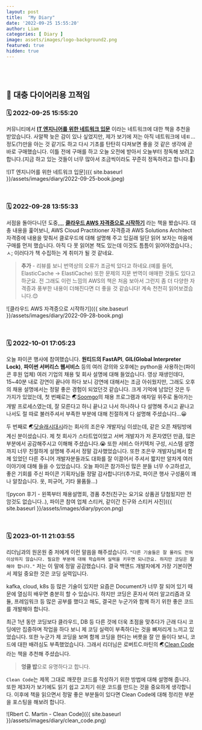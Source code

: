 ```yaml
---
layout: post
title:  "My Diary"
date: '2022-09-25 15:55:20'
author: Liam
categories: [ Diary ]
image: assets/images/logo-background2.png
featured: true
hidden: true
---
```


<br>
<br>

## 🔮 대충 다이어리용 끄적임 


### 🗓 2022-09-25 15:55:20

커뮤니티에서 **[IT 엔지니어를 위한 네트워크 입문](http://www.yes24.com/Product/Goods/93997435?pid=123487&cosemkid=go16033550339966347&gclid=Cj0KCQjw1bqZBhDXARIsANTjCPJp7r0vo4GmU6npFF04iJT11yK1sOUduYI0opq8lfSdFa49gdKnO-waAkxXEALw_wcB)** 이라는 네트워크에 대한 책을 추천을 받았습니다. 사알짝 늦은 감이 있나 싶었지만, 제가 보기에 저는 아직 네트워크에 네ㅌ… 정도(?)만을 아는 것 같기도 하고 다시 기초를 탄탄히 다져보면 좋을 것 같은 생각에 곧바로 구매했습니다. 이틀 전에 구매를 하고 오늘 오전에 받아서  오늘부터 정독해 보려고 합니다.(지금 하고 있는 것들이 너무 많아서 조금씩이라도 꾸준히 정독하려고 합니다.🥲)

![IT 엔지니어를 위한 네트워크 입문]({{ site.baseurl }}/assets/images/diary/2022-09-25-book.jpeg)

<br>

### 🗓 2022-09-28 13:55:33

서점을 돌아다니던 도중,,,, **[클라우드 AWS 자격증으로 시작하기](http://www.yes24.com/Product/Goods/110726524)** 라는 책을 봤습니다. 대충 내용을 훑어보니, AWS Cloud Practitioner 자격증과 AWS Solutions Architect 자격증에 내용을 맞춰서 클로우드에 대해 설명해 주고 있길래 일단 읽어 보자는 마음에 구매를 먼저 했습니다. 아직 다 못 읽어본 책도 있는데 이것도 틈틈이 읽어야겠습니다.;ㅅ; 이러다가 책 수집하는 게 취미가 될 것 같네요.

> **추가** - 리뷰를 보니 번역상의 오류가 조금씩 있다고 하네요.(예를 들어, ElasticCache -> ElastiCache) 또한 문제의 지문 번역이 애매한 것들도 있다고 하군요. 전 그래도 이런 느낌의 AWS의 책은 처음 보아서 그런지 좀 더 다양한 자격증과 풍부한 내용이 더해진다면 더 좋을 것 같습니다! 계속 천천히 읽어보겠습니다.😊

![클라우드 AWS 자격증으로 시작하기]({{ site.baseurl }}/assets/images/diary/2022-09-28-book.png)

<br>

### 🗓 2022-10-01 17:05:23

오늘 파이콘 행사에 참여했습니다. **원티드의 FastAPI**, **GIL(Global Interpreter Lock)**, **파이썬 서버리스 웹서비스** 등의 여러 강의와 오후에는 python을 사용하는(파이콘 후원 업체) 여러 기업의 채용 및 회사 설명에 대해 들었습니다. 영상 재생인데다, 15~40분 내로 강연이 끝나야 하다 보니 강연에 대해서는 조금 아쉬웠지만, 그래도 오후의 채용 설명에서는 정말 좋은 경험이 되었던것 같습니다. 크게 기억에 남았던 것은 두 가지가 있었는데, 첫 번째로는 🌏[Soomgo](https://soomgo.com/?utm_source=google&utm_medium=cpc&utm_campaign=%EB%A9%94%EC%9D%B8&utm_content=%EB%A9%94%EC%9D%B8&utm_term=%EC%88%A8%EA%B3%A0&gclid=Cj0KCQjwyt-ZBhCNARIsAKH1175qJwAqPpAOgsZJ6R9jbJjsSnUc1I26LoNbVnHAzF3RNFqr-Tt-JVwaAvkMEALw_wcB)의 채용 프로그램과 애자일 위주로 돌아가는 개발 프로세스였는데, 잘 모른다고 하니 끝나고 나서 하나하나 다 설명해 주시고 끝나고 나서도 절 따로 불러주셔서 부족한 부분에 대해 친절하게 다 설명해 주셨습니다...😀

두 번째로 🌏[닷슬래시대시](https://www.dotslashdash.com/)라는 회사의 조은우 개발자님 이셨는데, 같은 오픈 채팅방에 계신 분이셨습니다. 제 첫 회사가 스타트업이었고 서버 개발자가 저 혼자였던 만큼, 많은 부분에서 공감해주시고 이해해 주셨습니다.😭 또한 서비스 아키텍처 구성, 시스템 설명까지 너무 친절하게 설명해 주셔서 정말 감사했었습니다. 또한 조은우 개발자님께서  함께 있었던 다른 주니어 개발자분들과도 대화를 잘 이끌어서 주셔서 짧지만 알차게 여러 이야기에 대해 들을 수 있었습니다. 오늘 파이콘 참가하신 많은 분들 너무 수고하셨고, 좋은 기회를 주신 파이콘 기획자님들 정말 감사합니다!(추가로, 파이콘 행사 구성품이 꽤나 알찼습니다. 옷, 피규어, 기타 물품들...)

![pycon 후기 - 왼쪽부터 채용설명회, 경품 추천(친구는 요기요 상품권 당첨됬지만 전 암것도 없습니다..), 파이콘 참여 업체 스티커, 같이간 친구와 스티커 사진]({{ site.baseurl }}/assets/images/diary/pycon.png)

<br>

### 🗓 2023-01-11 21:03:55

리더님과의 원온원 중 저에게 이런 말씀을 해주셨습니다. `"다른 기술들은 잘 몰라도 전혀 이상하지 않습니다. 필요한 부분에 대해 학습하며 실력을 키우면 되니깐요. 하지만 코딩은 잘해야 합니다."` 
저는 이 말에 정말 공감했습니다. 결국 백앤드 개발자에게 가장 기본이면서 제일 중요한 것은 코딩 실력입니다. 

kafka, cloud, k8s 등 많은 기술이 있지만 요즘은 Document가 너무 잘 되어 있기 때문에 열심히 배우면 충분히 할 수 있습니다.
하지만 코딩은 혼자서 여러 알고리즘과 모듈, 프레임워크 등 많은 공부를 했다고 해도, 결국은 누군가와 함께 하기 위한 좋은 코드를 개발해야 합니다.

최근 1년 동안 코딩보다 클라우드, DB 등 다른 것에 더욱 초점을 맞추다가 근래 다시 코딩에만 집중하며 작업을 하다 보니 제 코딩 실력이 부족하다는 것을 뼈저리게 느끼고 있었습니다.
또한 누군가 제 코딩을 보며 함께 코딩을 한다는 버릇을 잘 안 들이다 보니, 코드에 대한 배려심도 부족했었습니다. 그래서 리더님은 로버트C.마틴의 🌏[Clean Code](http://www.yes24.com/Product/Goods/11681152)라는 책을 추천해 주셨습니다.
> **엉클 밥**으로 유명하다고 합니다.

`Clean Code`는 제목 그대로 깨끗한 코드를 작성하기 위한 방법에 대해 설명해 줍니다. 또한 제3자가 보기에도 읽기 쉽고 고치기 쉬운 코드를 만드는 것을 중요하게 생각합니다. 
이후에 책을 읽으면서 정말 좋은 부분들이 있다면 Clean Code에 대해 정리한 부분을 포스팅을 해보려 합니다. 

![Rbert C. Martin - Clean Code]({{ site.baseurl }}/assets/images/diary/clean_code.png)

<br>
<br>
